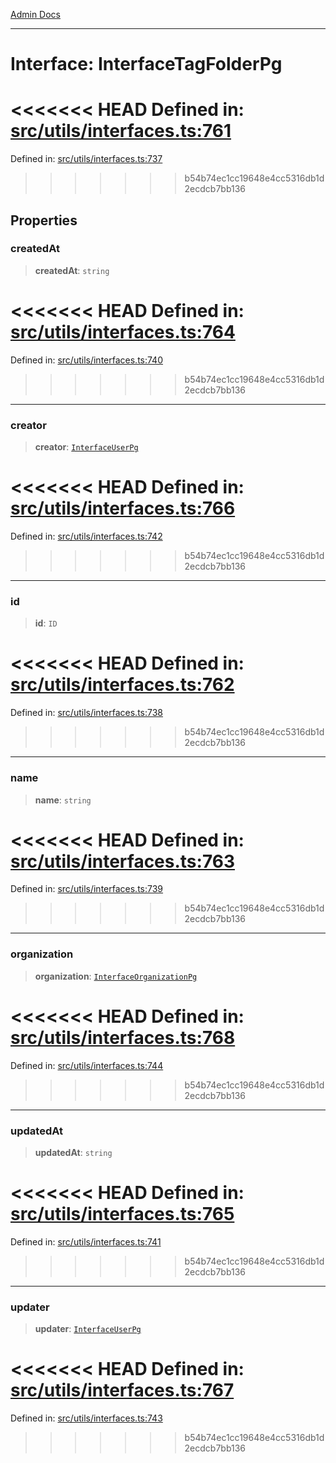 [Admin Docs](/)

***

# Interface: InterfaceTagFolderPg

<<<<<<< HEAD
Defined in: [src/utils/interfaces.ts:761](https://github.com/PalisadoesFoundation/talawa-admin/blob/main/src/utils/interfaces.ts#L761)
=======
Defined in: [src/utils/interfaces.ts:737](https://github.com/PalisadoesFoundation/talawa-admin/blob/main/src/utils/interfaces.ts#L737)
>>>>>>> b54b74ec1cc19648e4cc5316db1d2ecdcb7bb136

## Properties

### createdAt

> **createdAt**: `string`

<<<<<<< HEAD
Defined in: [src/utils/interfaces.ts:764](https://github.com/PalisadoesFoundation/talawa-admin/blob/main/src/utils/interfaces.ts#L764)
=======
Defined in: [src/utils/interfaces.ts:740](https://github.com/PalisadoesFoundation/talawa-admin/blob/main/src/utils/interfaces.ts#L740)
>>>>>>> b54b74ec1cc19648e4cc5316db1d2ecdcb7bb136

***

### creator

> **creator**: [`InterfaceUserPg`](InterfaceUserPg.md)

<<<<<<< HEAD
Defined in: [src/utils/interfaces.ts:766](https://github.com/PalisadoesFoundation/talawa-admin/blob/main/src/utils/interfaces.ts#L766)
=======
Defined in: [src/utils/interfaces.ts:742](https://github.com/PalisadoesFoundation/talawa-admin/blob/main/src/utils/interfaces.ts#L742)
>>>>>>> b54b74ec1cc19648e4cc5316db1d2ecdcb7bb136

***

### id

> **id**: `ID`

<<<<<<< HEAD
Defined in: [src/utils/interfaces.ts:762](https://github.com/PalisadoesFoundation/talawa-admin/blob/main/src/utils/interfaces.ts#L762)
=======
Defined in: [src/utils/interfaces.ts:738](https://github.com/PalisadoesFoundation/talawa-admin/blob/main/src/utils/interfaces.ts#L738)
>>>>>>> b54b74ec1cc19648e4cc5316db1d2ecdcb7bb136

***

### name

> **name**: `string`

<<<<<<< HEAD
Defined in: [src/utils/interfaces.ts:763](https://github.com/PalisadoesFoundation/talawa-admin/blob/main/src/utils/interfaces.ts#L763)
=======
Defined in: [src/utils/interfaces.ts:739](https://github.com/PalisadoesFoundation/talawa-admin/blob/main/src/utils/interfaces.ts#L739)
>>>>>>> b54b74ec1cc19648e4cc5316db1d2ecdcb7bb136

***

### organization

> **organization**: [`InterfaceOrganizationPg`](InterfaceOrganizationPg.md)

<<<<<<< HEAD
Defined in: [src/utils/interfaces.ts:768](https://github.com/PalisadoesFoundation/talawa-admin/blob/main/src/utils/interfaces.ts#L768)
=======
Defined in: [src/utils/interfaces.ts:744](https://github.com/PalisadoesFoundation/talawa-admin/blob/main/src/utils/interfaces.ts#L744)
>>>>>>> b54b74ec1cc19648e4cc5316db1d2ecdcb7bb136

***

### updatedAt

> **updatedAt**: `string`

<<<<<<< HEAD
Defined in: [src/utils/interfaces.ts:765](https://github.com/PalisadoesFoundation/talawa-admin/blob/main/src/utils/interfaces.ts#L765)
=======
Defined in: [src/utils/interfaces.ts:741](https://github.com/PalisadoesFoundation/talawa-admin/blob/main/src/utils/interfaces.ts#L741)
>>>>>>> b54b74ec1cc19648e4cc5316db1d2ecdcb7bb136

***

### updater

> **updater**: [`InterfaceUserPg`](InterfaceUserPg.md)

<<<<<<< HEAD
Defined in: [src/utils/interfaces.ts:767](https://github.com/PalisadoesFoundation/talawa-admin/blob/main/src/utils/interfaces.ts#L767)
=======
Defined in: [src/utils/interfaces.ts:743](https://github.com/PalisadoesFoundation/talawa-admin/blob/main/src/utils/interfaces.ts#L743)
>>>>>>> b54b74ec1cc19648e4cc5316db1d2ecdcb7bb136
